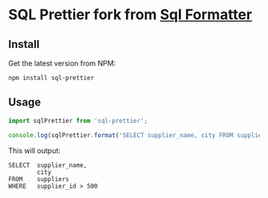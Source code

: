 # SQL Prettier fork from [Sql Formatter](https://github.com/zeroturnaround/sql-formatter)

## Install

Get the latest version from NPM:

```
npm install sql-prettier
```

## Usage

```js
import sqlPrettier from 'sql-prettier';

console.log(sqlPrettier.format('SELECT supplier_name, city FROM suppliers WHERE supplier_id > 500'));
```

This will output:

```
SELECT  supplier_name,
        city
FROM    suppliers
WHERE   supplier_id > 500
```
